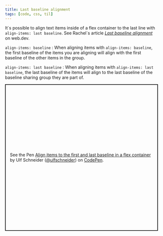 ```yaml
---
title: Last baseline alignment
tags: [code, css, til]
---
```

It´s possible to align text items inside of a flex container to the last line with `align-items: last baseline`. See Rachel´s article [<cite>Last baseline alignment</cite>](https://web.dev/last-baseline/?ref=css-layout-news) on web.dev.

`align-items: baseline`
: When aligning items with `align-items: baseline`, the first baseline of the items you are aligning will align with the first baseline of the other items in the group.

`align-items: last baseline`
: When aligning items with `align-items: last baseline`, the last baseline of the items will align to the last baseline of the baseline sharing group they are part of. 

<p class="codepen" data-height="485" data-default-tab="result" data-slug-hash="wvEzxPV" data-user="ulfschneider" style="height: 485px; box-sizing: border-box; display: flex; align-items: center; justify-content: center; border: 2px solid; margin: 1em 0; padding: 1em;">
  <span>See the Pen <a href="https://codepen.io/ulfschneider/pen/wvEzxPV">
  Align items to the first and last baseline in a flex container</a> by Ulf Schneider (<a href="https://codepen.io/ulfschneider">@ulfschneider</a>)
  on <a href="https://codepen.io">CodePen</a>.</span>
</p>
<script async src="https://cpwebassets.codepen.io/assets/embed/ei.js"></script>
